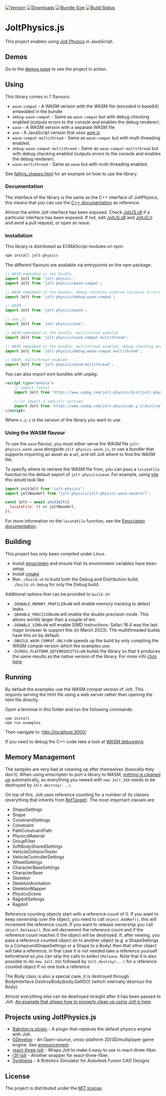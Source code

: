 [![Version](https://img.shields.io/npm/v/jolt-physics)](https://www.npmjs.com/package/jolt-physics)
[![Downloads](https://img.shields.io/npm/dt/jolt-physics.svg)](https://www.npmjs.com/package/jolt-physics)
[![Bundle Size](https://img.shields.io/bundlephobia/min/jolt-physics?label=bundle%20size)](https://bundlephobia.com/result?p=jolt-physics)
[![Build Status](https://github.com/jrouwe/JoltPhysics.js/actions/workflows/build-and-deploy.yml/badge.svg)](https://github.com/jrouwe/JoltPhysics.js/actions/)

# JoltPhysics.js

This project enables using [Jolt Physics](https://github.com/jrouwe/JoltPhysics) in JavaScript.

## Demos

Go to the [demos page](https://jrouwe.github.io/JoltPhysics.js/) to see the project in action.

## Using

This library comes in 7 flavours:
- `wasm-compat` - A WASM version with the WASM file (encoded in base64) embedded in the bundle
- `debug-wasm-compat` - Same as `wasm-compat` but with debug checking enabled (outputs errors to the console and enables the debug renderer).
- `wasm` - A WASM version with a separate WASM file
- `asm` - A JavaScript version that uses [asm.js](https://developer.mozilla.org/en-US/docs/Games/Tools/asm.js)
- `wasm-compat-multithread` - Same as `wasm-compat` but with multi threading enabled.
- `debug-wasm-compat-multithread` - Same as `wasm-compat-multithread` but with debug checking enabled (outputs errors to the console and enables the debug renderer).
- `wasm-multithread` - Same as `wasm` but with multi threading enabled.

See [falling_shapes.html](Examples/falling_shapes.html) for an example on how to use the library.

### Documentation

The interface of the library is the same as the C++ interface of JoltPhysics, this means that you can use the [C++ documentation](https://jrouwe.github.io/JoltPhysics/) as reference.

Almost the entire Jolt interface has been exposed. Check [JoltJS.idl](https://github.com/jrouwe/JoltPhysics.js/blob/main/JoltJS.idl) if a particular interface has been exposed. If not, edit [JoltJS.idl](https://github.com/jrouwe/JoltPhysics.js/blob/main/JoltJS.idl) and [JoltJS.h](https://github.com/jrouwe/JoltPhysics.js/blob/main/JoltJS.h) and send a pull request, or open an issue.

### Installation

This library is distributed as ECMAScript modules on npm:

```sh
npm install jolt-physics
```

The different flavours are available via entrypoints on the npm package:

```js
// WASM embedded in the bundle
import Jolt from 'jolt-physics';
import Jolt from 'jolt-physics/wasm-compat';

// WASM embedded in the bundle, debug checking enabled (outputs errors to the console and enables the debug renderer)
import Jolt from 'jolt-physics/debug-wasm-compat';

// WASM
import Jolt from 'jolt-physics/wasm';

// asm.js
import Jolt from 'jolt-physics/asm';

// WASM embedded in the bundle, multithread enabled
import Jolt from 'jolt-physics/wasm-compat-multithread';

// WASM embedded in the bundle, multithread enabled, debug checking enabled (outputs errors to the console and enables the debug renderer)
import Jolt from 'jolt-physics/debug-wasm-compat-multithread';

// WASM, multithread enabled
import Jolt from 'jolt-physics/wasm-multithread';
```

You can also import esm bundles with unpkg:

```html
<script type="module">
    // import latest
    import Jolt from 'https://www.unpkg.com/jolt-physics/dist/jolt-physics.wasm-compat.js';

    // or import a specific version
    import Jolt from 'https://www.unpkg.com/jolt-physics@x.y.z/dist/jolt-physics.wasm-compat.js';
</script>
```

Where ```x.y.z``` is the version of the library you want to use.

### Using the WASM flavour

To use the `wasm` flavour, you must either serve the WASM file `jolt-physics.wasm.wasm` alongside `jolt-physics.wasm.js`, or use a bundler that supports importing an asset as a url, and tell Jolt where to find the WASM file.

To specify where to retrieve the WASM file from, you can pass a `locateFile` function to the default export of `jolt-physics/wasm`. For example, using [vite](https://vitejs.dev/) this would look like: 

```js
import initJolt from "jolt-physics";
import joltWasmUrl from "jolt-physics/jolt-physics.wasm.wasm?url";

const Jolt = await initJolt({
  locateFile: () => joltWasmUrl,
});
```

For more information on the `locateFile` function, see the [Emscripten documentation](https://emscripten.org/docs/api_reference/module.html#Module.locateFile).

## Building

This project has only been compiled under Linux.

* Install [emscripten](https://emscripten.org/) and ensure that its environment variables have been setup
* Install [cmake](https://cmake.org/)
* Run ```./build.sh``` to build both the Debug and Distribution build, ```./build.sh Debug``` for only the Debug build.

Additional options that can be provided to ```build.sh```:

* ```-DENABLE_MEMORY_PROFILER=ON``` will enable memory tracking to detect leaks.
* ```-DDOUBLE_PRECISION=ON``` will enable the double precision mode. This allows worlds larger than a couple of km.
* ```-DENABLE_SIMD=ON``` will enable SIMD instructions. Safari 16.4 was the last major browser to support this (in March 2023). The multithreaded builds have this on by default.
* ```-DBUILD_WASM_COMPAT_ONLY=ON``` speeds up the build by only compiling the WASM compat version which the examples use.
* ```-DCROSS_PLATFORM_DETERMINISTIC=ON``` builds the library so that it produces the same results as the native version of the library. For more info [click here](https://jrouwe.github.io/JoltPhysics/#deterministic-simulation).

## Running

By default the examples use the WASM compat version of Jolt. This requires serving the html file using a web server rather than opening the html file directly.

Open a terminal in this folder and run the following commands:

```
npm install
npm run examples
```

Then navigate to: [http://localhost:3000/](http://localhost:3000/)

If you need to debug the C++ code take a look at [WASM debugging](https://developer.chrome.com/blog/wasm-debugging-2020/).

## Memory Management

The samples are very bad at cleaning up after themselves (basically they don't). When using emscripten to port a library to WASM, [nothing is cleaned up](https://emscripten.org/docs/porting/connecting_cpp_and_javascript/WebIDL-Binder.html#using-c-classes-in-javascript) automatically, so everything you newed with ```new Jolt.XXX``` needs to be destroyed by ```Jolt.destroy(...)```.

On top of this, Jolt uses reference counting for a number of its classes (everything that inherits from [RefTarget](https://jrouwe.github.io/JoltPhysics/class_ref_target.html)). The most important classes are:

* ShapeSettings
* Shape
* ConstraintSettings
* Constraint
* PathConstraintPath
* PhysicsMaterial
* GroupFilter
* SoftBodySharedSettings
* VehicleCollisionTester
* VehicleControllerSettings
* WheelSettings
* CharacterBaseSettings
* CharacterBase
* Skeleton
* SkeletonAnimation
* SkeletonMapper
* PhysicsScene
* RagdollSettings
* Ragdoll

Reference counting objects start with a reference count of 0. If you want to keep ownership over the object, you need to call ```object.AddRef()```, this will increment the reference count. If you want to release ownership you call ```object.Release()```, this will decrement the reference count and if the reference count reaches 0 the object will be destroyed. If, after newing, you pass a reference counted object on to another object (e.g. a ShapeSettings to a CompoundShapeSettings or a Shape to a Body) then that other object will take a reference, in that case it is not needed take a reference yourself beforehand so you can skip the calls to ```AddRef/Release```. Note that it is also possible to do ```new Jolt.XXX``` followed by ```Jolt.destroy(...)``` for a reference counted object if no one took a reference.

The Body class is also a special case, it is destroyed through BodyInterface.DestroyBody(body.GetID()) (which internally destroys the Body).

Almost everything else can be destroyed straight after it has been passed to Jolt. [An example that shows how to properly clean up using Jolt is here](https://github.com/jrouwe/JoltPhysics.js/blob/main/Examples/proper_cleanup.html).

## Projects using JoltPhysics.js

* [Babylon.js plugin](https://github.com/PhoenixIllusion/babylonjs-jolt-physics-plugin) - A plugin that replaces the default physics engine with Jolt.
* [GDevelop](https://gdevelop.io/) - An Open-source, cross-platform 2D/3D/multiplayer game engine. See [announcement](https://github.com/4ian/GDevelop/releases/tag/v5.5.220).
* [react-three-jolt](https://github.com/pmndrs/react-three-jolt) - Wraps Jolt to make it easy to use in react-three-fiber.
* [r3f-jolt](https://github.com/sajal353/r3f-jolt) - Another wrapper for react-three-fiber.
* [Synthesis](https://github.com/Autodesk/synthesis) - A Robotics Simulator for Autodesk Fusion CAD Designs

## License

The project is distributed under the [MIT license](LICENSE).
